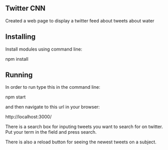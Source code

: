 ## Twitter CNN

Created a web page to display a twitter feed about tweets about water

## Installing

Install modules using command line:

npm install

## Running

In order to run type this in the command line:

npm start

and then navigate to this url in your browser:

http://localhost:3000/

There is a search box for inputing tweets you want to search for on twitter. Put your term in the field and press search.

There is also a reload button for seeing the newest tweets on a subject.
